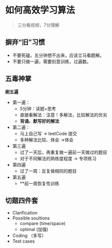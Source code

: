 # 如何高效学习算法



















>  三分看视频，7分理解



## 摒弃“旧”习惯

- 不要死磕，五分钟想不出来，应该立马看题解。
- 不要只做一遍，需要刻意训练，过遍数。



## 五毒神掌

**刷五遍**

- 第一遍：
  - 5分钟：读题+思考
  - 直接看解法：注意！多解法，比较解法的优劣 
  - **背诵、默写好的解法**
- 第二遍：
  - 马上自己写 -> leetCode 提交
  - 多种解法比较、体会 ->体会
- 第三遍
  - 过了一天后，再重复做一遍前一天做过的题目
  - 对于不同解法的熟练度程度 -> 专项练习
- 第四遍
  - 过了一周：反复做相同的题目
- 第五遍
  - **前一周恢复性训练



## 切题四件套

- Clarification
- Possible soultions
  - compare (time/space)
  - optimal (加强)
- Coding （多写）
- Test cases





